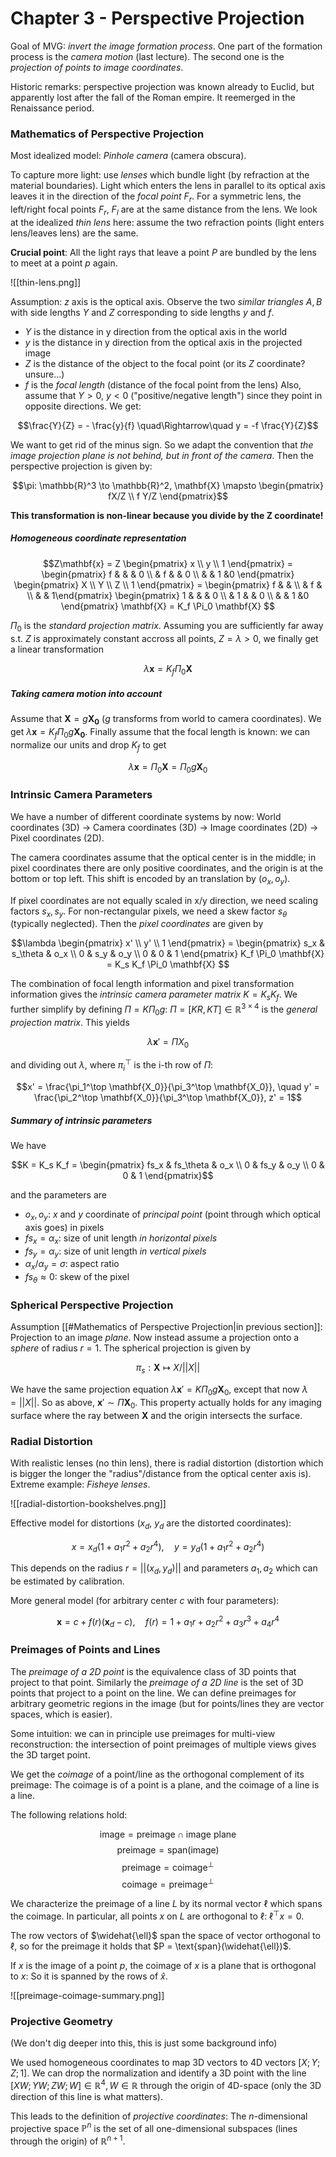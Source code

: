 # Chapter 3 - Perspective Projection

Goal of MVG: *invert the image formation process*. One part of the formation process is the *camera motion* (last lecture). The second one is the *projection of points to image coordinates*.

Historic remarks: perspective projection was known already to Euclid, but apparently lost after the fall of the Roman empire. It reemerged in the Renaissance period.

### Mathematics of Perspective Projection
Most idealized model: *Pinhole camera* (camera obscura).

To capture more light: use *lenses* which bundle light (by refraction at the material boundaries). Light which enters the lens in parallel to its optical axis leaves it in the direction of the *focal point* $F_r$. For a symmetric lens, the left/right focal points $F_r$, $F_l$ are at the same distance from the lens. We look at the idealized *thin lens* here: assume the two refraction points (light enters lens/leaves lens) are the same.

**Crucial point**: All the light rays that leave a point $P$ are bundled by the lens to meet at a point $p$ again.

![[thin-lens.png]]

Assumption: $z$ axis is the optical axis. Observe the two *similar triangles* $A, B$ with side lengths $Y$ and $Z$ corresponding to side lengths $y$ and $f$.
- $Y$ is the distance in y direction from the optical axis in the world
- $y$ is the distance in y direction from the optical axis in the projected image
- $Z$ is the distance of the object to the focal point (or its $Z$ coordinate? unsure...)
- $f$ is the *focal length* (distance of the focal point from the lens)
Also, assume that $Y > 0$, $y < 0$ ("positive/negative length") since they point in opposite directions. We get:

$$\frac{Y}{Z} = - \frac{y}{f} \quad\Rightarrow\quad y = -f \frac{Y}{Z}$$

We want to get rid of the minus sign. So we adapt the convention that *the image projection plane is not behind, but in front of the camera*. Then the perspective projection is given by:

$$\pi: \mathbb{R}^3 \to \mathbb{R}^2, \mathbf{X} \mapsto \begin{pmatrix} fX/Z \\ f Y/Z \end{pmatrix}$$

**This transformation is non-linear because you divide by the Z coordinate!**

##### Homogeneous coordinate representation

$$Z\mathbf{x}
= Z \begin{pmatrix} x \\ y \\ 1 \end{pmatrix}
= \begin{pmatrix} f & & & 0 \\ & f & & 0 \\ & & 1 &0 \end{pmatrix} \begin{pmatrix} X \\ Y \\ Z \\ 1 \end{pmatrix}
= \begin{pmatrix} f & & \\ & f & \\ & & 1\end{pmatrix}
 \begin{pmatrix} 1 & & & 0 \\ & 1 & & 0 \\ & & 1 &0 \end{pmatrix}
 \mathbf{X}
= K_f \Pi_0 \mathbf{X}
$$

$\Pi_0$ is the *standard projection matrix*. Assuming you are sufficiently far away s.t. $Z$ is approximately constant accross all points, $Z = \lambda > 0$, we finally get a linear transformation

$$\lambda \mathbf{x} = K_f \Pi_0 \mathbf{X}$$

##### Taking camera motion into account
Assume that $\mathbf{X} = g \mathbf{X_0}$ ($g$ transforms from world to camera coordinates). We get $\lambda \mathbf{x} = K_f \Pi_0 g \mathbf{X_0}$. Finally assume that the focal length is known: we can normalize our units and drop $K_f$ to get

$$\lambda \mathbf{x} = \Pi_0 \mathbf{X} = \Pi_0 g \mathbf{X}_0$$

### Intrinsic Camera Parameters
We have a number of different coordinate systems by now: World coordinates (3D) -> Camera coordinates (3D) -> Image coordinates (2D) -> Pixel coordinates (2D).

The camera coordinates assume that the optical center is in the middle; in pixel coordinates there are only positive coordinates, and the origin is at the bottom or top left. This shift is encoded by an translation by $(o_x, o_y)$.

If pixel coordinates are not equally scaled in x/y direction, we need scaling factors $s_x, s_y$. For non-rectangular pixels, we need a skew factor $s_\theta$ (typically neglected). Then the *pixel coordinates* are given by

$$\lambda \begin{pmatrix} x' \\ y' \\ 1 \end{pmatrix}
= \begin{pmatrix} s_x & s_\theta & o_x \\ 0 & s_y & o_y \\ 0 & 0 & 1 \end{pmatrix} K_f \Pi_0 \mathbf{X}
= K_s K_f \Pi_0 \mathbf{X}
$$

The combination of focal length information and pixel transformation information gives the *intrinsic camera parameter matrix* $K = K_s K_f$. We further simplify by defining $\Pi = K \Pi_0 g$: $\Pi = [KR, KT] \in \mathbb{R}^{3 \times 4}$ is the *general projection matrix*. This yields

$$\lambda \mathbf{x}' = \Pi X_0$$

 and dividing out $\lambda$, where $\pi_i^\top$ is the i-th row of $\Pi$:
 
 $$x' = \frac{\pi_1^\top \mathbf{X_0}}{\pi_3^\top \mathbf{X_0}}, \quad y' = \frac{\pi_2^\top \mathbf{X_0}}{\pi_3^\top \mathbf{X_0}}, z' = 1$$
 
 ##### Summary of intrinsic parameters
 We have

$$K = K_s K_f = \begin{pmatrix} fs_x & fs_\theta & o_x \\ 0 & fs_y & o_y \\ 0 & 0 & 1 \end{pmatrix}$$

and the parameters are 
- $o_x, o_y$: $x$ and $y$ coordinate of *principal point* (point through which optical axis goes) in pixels
- $f s_x = \alpha_x$: size of unit length *in horizontal pixels*
- $f s_y = \alpha_y$: size of unit length *in vertical pixels*
- $\alpha_x / \alpha_y = \sigma$: aspect ratio
- $f s_\theta \approx 0$: skew of the pixel




### Spherical Perspective Projection
Assumption [[#Mathematics of Perspective Projection|in previous section]]: Projection to an image *plane*. Now instead assume a projection onto a *sphere* of radius $r = 1$. The spherical projection is given by 

$$\pi_s: \mathbf{X} \mapsto X / ||X||$$

We have the same projection equation $\lambda \mathbf{x}' = K \Pi_0 g \mathbf{X}_0$, except that now $\lambda = ||X||$. So as above, $\mathbf{x}' \sim \Pi \mathbf{X}_0$. This property actually holds for any imaging surface where the ray between $\mathbf{X}$ and the origin intersects the surface.


### Radial Distortion
With realistic lenses (no thin lens), there is radial distortion (distortion which is bigger the longer the "radius"/distance from the optical center axis is). Extreme example: *Fisheye lenses*.

![[radial-distortion-bookshelves.png]]

Effective model for distortions ($x_d$, $y_d$ are the distorted coordinates):

$$x = x_d(1 + a_1 r^2 + a_2 r^4), \quad y = y_d (1 + a_1 r^2 + a_2 r^4)$$

This depends on the radius $r = ||(x_d, y_d)||$ and parameters $a_1, a_2$ which can be estimated by calibration.

More general model (for arbitrary center $c$ with four parameters):

$$\mathbf{x} = c + f(r) (\mathbf{x}_d - c), \quad f(r) = 1 + a_1 r + a_2 r^2 + a_3 r^3 + a_4 r^4$$


### Preimages of Points and Lines
The *preimage of a 2D point* is the equivalence class of 3D points that project to that point. Similarly the *preimage of a 2D line* is the set of 3D points that project to a point on the line. We can define preimages for arbitrary geometric regions in the image (but for points/lines they are vector spaces, which is easier).

Some intuition: we can in principle use preimages for multi-view reconstruction: the intersection of point preimages of multiple views gives the 3D target point.

We get the *coimage* of a point/line as the orthogonal complement of its preimage: The coimage is of a point is a plane, and the coimage of a line is a line.

The following relations hold:

$$\text{image} = \text{preimage} \cap \text{image plane}$$
$$\text{preimage} = \text{span}(\text{image})$$
$$\text{preimage} = \text{coimage}^\bot$$
$$\text{coimage} = \text{preimage}^\bot$$

We characterize the preimage of a line $L$ by its normal vector $\ell$ which spans the coimage. In particular, all points $x$ on $L$ are orthogonal to $\ell$: $\ell^\top x = 0$.

The row vectors of $\widehat{\ell}$ span the space of vector orthogonal to $\ell$, so for the preimage it holds that $P = \text{span}(\widehat{\ell})$.

If $x$ is the image of a point $p$, the coimage of $x$ is a plane that is orthogonal to $x$: So it is spanned by the rows of $\widehat{x}$.

![[preimage-coimage-summary.png]]


### Projective Geometry
(We don't dig deeper into this, this is just some background info)

We used homogeneous coordinates to map 3D vectors to 4D vectors $[X; Y; Z; 1]$. We can drop the normalization and identify a 3D point with the line $[XW; YW; ZW; W] \in \mathbb{R}^4, W \in \mathbb{R}$ through the origin of 4D-space (only the 3D direction of this line is what matters).

This leads to the definition of *projective coordinates*: The $n$-dimensional projective space $\mathbb{P}^n$ is the set of all one-dimensional subspaces (lines through the origin) of $\mathbb{R}^{n+1}$.